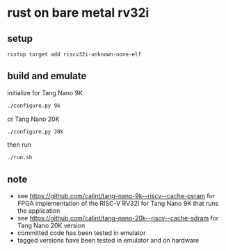 # rust on bare metal rv32i

## setup
```sh
rustup target add riscv32i-unknown-none-elf
```

## build and emulate
initialize for Tang Nano 9K
```sh
./configure.py 9k
```
or Tang Nano 20K
```sh
./configure.py 20k
```
then run
```sh
./run.sh
```

## note
* see https://github.com/calint/tang-nano-9k--riscv--cache-psram for FPGA implementation of the RISC-V RV32I for Tang Nano 9K that runs the application
* see https://github.com/calint/tang-nano-20k--riscv--cache-sdram for Tang Nano 20K version
* committed code has been tested in emulator
* tagged versions have been tested in emulator and on hardware
